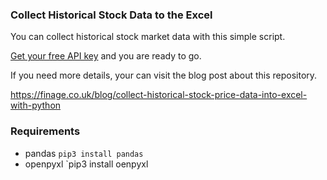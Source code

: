 ### Collect Historical Stock Data to the Excel

You can collect historical stock market data with this simple script.

[Get your free API key](https://moon.finage.co.uk/register?subscribe=API00) and you are ready to go. 

If you need more details, your can visit the blog post about this repository. 

https://finage.co.uk/blog/collect-historical-stock-price-data-into-excel-with-python



### Requirements

- pandas `pip3 install pandas`
- openpyxl `pip3 install oenpyxl
